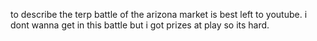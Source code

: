 to describe the terp battle of the arizona market is best left to youtube.
i dont wanna get in this battle but i got prizes at play so its hard.
